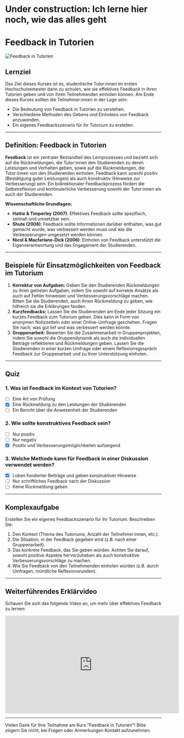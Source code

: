 <!--
Autor: [ChatGPT und Annette Hintze]
Email: [Deine Email]
-->


# Under construction: Ich lerne hier noch, wie das alles geht
# Feedback in Tutorien

![Feedback in Tutorien](https://www.uni-due.de/imperia/md/images/zhqe/fittosize__1200_550_d35959e02aeffa8c3d8e0181851c21db_img_0043.jpg) <!-- Ersetze diesen Link durch den tatsächlichen Link zu deinem Bild -->

## Lernziel

Das Ziel dieses Kurses ist es, studentische Tutor:innen im ersten Hochschulsemester darin zu schulen, wie sie effektives Feedback in ihren Tutorien geben und von ihren Teilnehmenden einholen können. Am Ende dieses Kurses sollten die Teilnehmer:innen in der Lage sein:

- Die Bedeutung von Feedback in Tutorien zu verstehen.
- Verschiedene Methoden des Gebens und Einholens von Feedback anzuwenden.
- Ein eigenes Feedbackszenario für ihr Tutorium zu erstellen.

---

## Definition: Feedback in Tutorien

**Feedback** ist ein zentraler Bestandteil des Lernprozesses und bezieht sich auf die Rückmeldungen, die Tutor:innen den Studierenden zu deren Leistungen und Verhalten geben, sowie auf die Rückmeldungen, die Tutor:innen von den Studierenden einholen. Feedback kann sowohl positiv (Bestätigung guter Leistungen) als auch konstruktiv (Hinweise zur Verbesserung) sein. Ein bidirektionaler Feedbackprozess fördert die Selbstreflexion und kontinuierliche Verbesserung sowohl der Tutor:innen als auch der Studierenden.

**Wissenschaftliche Grundlagen:**

- **Hattie & Timperley (2007)**: Effektives Feedback sollte spezifisch, zeitnah und umsetzbar sein.
- **Shute (2008)**: Feedback sollte Informationen darüber enthalten, was gut gemacht wurde, was verbessert werden muss und wie die Verbesserungen umgesetzt werden können.
- **Nicol & Macfarlane-Dick (2006)**: Einholen von Feedback unterstützt die Eigenverantwortung und das Engagement der Studierenden.

---

## Beispiele für Einsatzmöglichkeiten von Feedback im Tutorium

1. **Korrektur von Aufgaben:** Geben Sie den Studierenden Rückmeldungen zu ihren gelösten Aufgaben, indem Sie sowohl auf korrekte Ansätze als auch auf Fehler hinweisen und Verbesserungsvorschläge machen. Bitten Sie die Studierenden, auch Ihnen Rückmeldung zu geben, wie hilfreich sie die Erklärungen fanden.
2. **Kurzfeedbacks:** Lassen Sie die Studierenden am Ende jeder Sitzung ein kurzes Feedback zum Tutorium geben. Dies kann in Form von anonymen Notizzetteln oder einer Online-Umfrage geschehen. Fragen Sie nach, was gut lief und was verbessert werden könnte.
3. **Gruppenarbeit:** Bewerten Sie die Zusammenarbeit in Gruppenprojekten, indem Sie sowohl die Gruppendynamik als auch die individuellen Beiträge reflektieren und Rückmeldungen geben. Lassen Sie die Studierenden in einer kurzen Umfrage oder einem Reflexionsgespräch Feedback zur Gruppenarbeit und zu Ihrer Unterstützung einholen.

---

## Quiz

### 1. Was ist Feedback im Kontext von Tutorien?
- [ ] Eine Art von Prüfung
- [x] Eine Rückmeldung zu den Leistungen der Studierenden
- [ ] Ein Bericht über die Anwesenheit der Studierenden

### 2. Wie sollte konstruktives Feedback sein?
- [ ] Nur positiv
- [ ] Nur negativ
- [x] Positiv und Verbesserungsmöglichkeiten aufzeigend

### 3. Welche Methode kann für Feedback in einer Diskussion verwendet werden?
- [x] Loben fundierter Beiträge und geben konstruktiver Hinweise
- [ ] Nur schriftliches Feedback nach der Diskussion
- [ ] Keine Rückmeldung geben

---

## Komplexaufgabe

Erstellen Sie ein eigenes Feedbackszenario für Ihr Tutorium. Beschreiben Sie:

1. Den Kontext (Thema des Tutoriums, Anzahl der Teilnehmer:innen, etc.).
2. Die Situation, in der Feedback gegeben wird (z.B. nach einer Gruppenarbeit).
3. Das konkrete Feedback, das Sie geben würden. Achten Sie darauf, sowohl positive Aspekte hervorzuheben als auch konstruktive Verbesserungsvorschläge zu machen.
4. Wie Sie Feedback von den Teilnehmenden einholen würden (z.B. durch Umfragen, mündliche Reflexionsrunden).

---

## Weiterführendes Erklärvideo

Schauen Sie sich das folgende Video an, um mehr über effektives Feedback zu lernen:

<iframe width="560" height="315" src="https://www.youtube.com/embed/VwXSIim9NWw?si=3PU5uuxEogEqF8Ry" title="YouTube video player" frameborder="0" allow="accelerometer; autoplay; clipboard-write; encrypted-media; gyroscope; picture-in-picture; web-share" referrerpolicy="strict-origin-when-cross-origin" allowfullscreen></iframe>

---

Vielen Dank für Ihre Teilnahme am Kurs "Feedback in Tutorien"! Bitte zögern Sie nicht, bei Fragen oder Anmerkungen Kontakt aufzunehmen.
